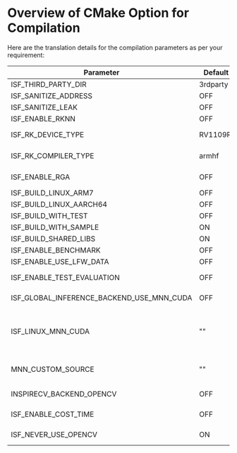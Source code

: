 # Overview of CMake Option for Compilation

Here are the translation details for the compilation parameters as per your requirement:

| **Parameter**                         | **Default Value** | **Description**                                                                                                                                            |
|---------------------------------------| --- |------------------------------------------------------------------------------------------------------------------------------------------------------------|
| ISF_THIRD_PARTY_DIR                   | 3rdparty | Path for required third-party libraries                                                                                                                    |
| ISF_SANITIZE_ADDRESS                      | OFF | Enable AddressSanitizer for memory error detection                                                                                                         |
| ISF_SANITIZE_LEAK                         | OFF | Enable LeakSanitizer to detect memory leaks                                                                                                                |
| ISF_ENABLE_RKNN                           | OFF | Enable RKNN for Rockchip embedded devices                                                                                                                  |
| ISF_RK_DEVICE_TYPE                        | RV1109RV1126 | Target device model for Rockchip(Supports RV1109RV1126, RV1106, RV356X) |
| ISF_RK_COMPILER_TYPE | armhf | The **armhf**、**armhf-uclibc** and aarch64 compilers are supported. Select one based on the actual situation |
| ISF_ENABLE_RGA | OFF | Enable **RGA** image acceleration on Rockchip devices (currently only supported on devices using **RKNPU2**) |
| ISF_BUILD_LINUX_ARM7                      | OFF | Compile for ARM7 architecture                                                                                                                              |
| ISF_BUILD_LINUX_AARCH64                   | OFF | Compile for AARCH64 architecture                                                                                                                           |
| ISF_BUILD_WITH_TEST                       | OFF | Compile test case programs                                                                                                                                 |
| ISF_BUILD_WITH_SAMPLE                     | ON | Compile sample programs                                                                                                                                    |
| ISF_BUILD_SHARED_LIBS                     | ON | Compile shared libraries                                                                                                                                   |
| ISF_ENABLE_BENCHMARK                      | OFF | Enable Benchmark tests for test cases                                                                                                                      |
| ISF_ENABLE_USE_LFW_DATA                   | OFF | Enable using LFW data for test cases                                                                                                                       |
| ISF_ENABLE_TEST_EVALUATION                | OFF | Enable evaluation functionality for test cases, must be used together with ISF_ENABLE_USE_LFW_DATA                                                         |
| ISF_GLOBAL_INFERENCE_BACKEND_USE_MNN_CUDA | OFF | Enable global MNN_CUDA inference mode, requires device support for CUDA                                                                                    |
| ISF_LINUX_MNN_CUDA                        | "" | Specific MNN library path, requires pre-compiled MNN library supporting MNN_CUDA, only effective when ISF_GLOBAL_INFERENCE_BACKEND_USE_MNN_CUDA is enabled |
| MNN_CUSTOM_SOURCE | "" | Using this option to replace different versions of MNN, the input must be the root directory of the MNN source code. |
| INSPIRECV_BACKEND_OPENCV | OFF | The image processing backend relies on OpenCV and is **not recommended** |
| ISF_ENABLE_COST_TIME | OFF | This parameter can be used to print the time of some important compute nodes in the Debug state |
| ISF_NEVER_USE_OPENCV | ON | When you need to use OpenCV as the image processing engine, you need to turn this option off |



